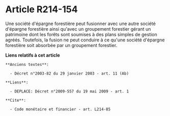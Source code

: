 # Article R214-154

Une société d'épargne forestière peut fusionner avec une autre société d'épargne forestière ainsi qu'avec un groupement
forestier gérant un patrimoine dont les forêts sont soumises à des plans simples de gestion agréés. Toutefois, la fusion ne
peut conduire à ce qu'une société d'épargne forestière soit absorbée par un groupement forestier.

**Liens relatifs à cet article**

	**Anciens textes**:

	  - Décret n°2003-82 du 29 janvier 2003 - art. 11 (Ab)

	**Liens**:

	  - DEPLACE: Décret n°2009-557 du 19 mai 2009 - art. 1

	**Cite**:

	  - Code monétaire et financier - art. L214-85
